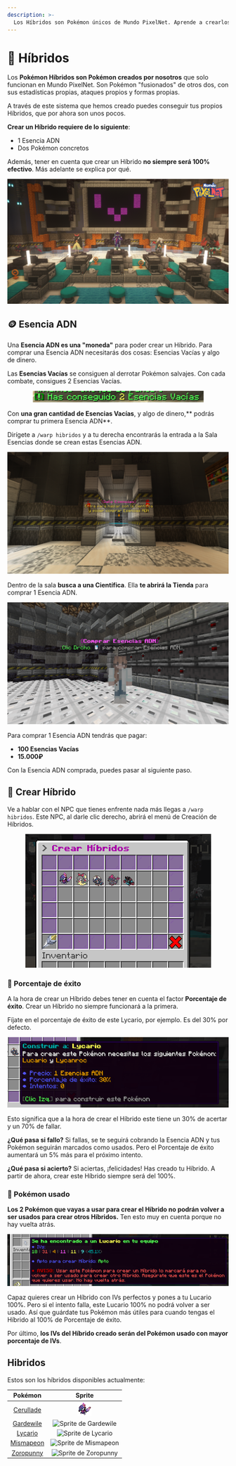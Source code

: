 ```yaml
---
description: >-
  Los Híbridos son Pokémon únicos de Mundo PixelNet. Aprende a crearlos.
---
```


# 🧬 Híbridos

Los **Pokémon Híbridos son Pokémon creados por nosotros** que solo funcionan en Mundo PixelNet. Son Pokémon "fusionados" de otros dos, con sus estadísticas propias, ataques propios y formas propias. 

A través de este sistema que hemos creado puedes conseguir tus propios Híbridos, que por ahora son unos pocos.

**Crear un Híbrido requiere de lo siguiente**:
- 1 Esencia ADN
- Dos Pokémon concretos

Además, tener en cuenta que crear un Híbrido **no siempre será 100% efectivo**. Más adelante se explica por qué.

<div style="text-align: center">
<img src="../images/funciones/hibridos/MPN-hibridosLanzamiento.png">
</div>

## 🪙 Esencia ADN
Una **Esencia ADN es una "moneda"** para poder crear un Híbrido. Para comprar una Esencia ADN necesitarás dos cosas: Esencias Vacías y algo de dinero.

Las **Esencias Vacías** se consiguen al derrotar Pokémon salvajes. Con cada combate, consigues 2 Esencias Vacías.

<div style="text-align: center">
<img src="../images/funciones/hibridos/esencias_vacias.png">
</div>

Con **una gran cantidad de Esencias Vacías**, y algo de dinero,** podrás comprar tu primera Esencia ADN**.

Dirígete a `/warp hibridos` y a tu derecha encontrarás la entrada a la Sala Esencias donde se crean estas Esencias ADN.

<div style="text-align: center">
<img src="../images/funciones/hibridos/sala_esencias1.png">
</div>

Dentro de la sala **busca a una Científica**. Ella **te abrirá la Tienda** para comprar 1 Esencia ADN.

<div style="text-align: center">
<img src="../images/funciones/hibridos/sala_esencias2.png">
</div>

Para comprar 1 Esencia ADN tendrás que pagar:
- **100 Esencias Vacías**
- **15.000₽**

Con la Esencia ADN comprada, puedes pasar al siguiente paso.

## 🧪 Crear Híbrido

Ve a hablar con el NPC que tienes enfrente nada más llegas a `/warp hibridos`. Este NPC, al darle clic derecho, abrirá el menú de Creación de Híbridos.

<div style="text-align: center">
<img src="../images/funciones/hibridos/crear_hibrido2.png">
</div>

### 🧮 Porcentaje de éxito
A la hora de crear un Híbrido debes tener en cuenta el factor **Porcentaje de éxito**. Crear un Híbrido no siempre funcionará a la primera.

Fíjate en el porcentaje de éxito de este Lycario, por ejemplo. Es del 30% por defecto.

<div style="text-align: center">
<img src="../images/funciones/hibridos/crear_hibrido3.png">
</div>

Esto significa que a la hora de crear el Híbrido este tiene un 30% de acertar y un 70% de fallar. 

**¿Qué pasa si fallo?** Si fallas, se te seguirá cobrando la Esencia ADN y tus Pokémon seguirán marcados como usados. Pero el Porcentaje de éxito aumentará un 5% más para el próximo intento.

**¿Qué pasa si acierto?** Si aciertas, ¡felicidades! Has creado tu Híbrido. A partir de ahora, crear este Híbrido siempre será del 100%.

### 🐣 Pokémon usado
**Los 2 Pokémon que vayas a usar para crear el Híbrido no podrán volver a ser usados para crear otros Híbridos.** Ten esto muy en cuenta porque no hay vuelta atrás.

<div style="text-align: center">
<img src="../images/funciones/hibridos/crear_hibrido4.png">
</div>

Capaz quieres crear un Híbrido con IVs perfectos y pones a tu Lucario 100%. Pero si el intento falla, este Lucario 100% no podrá volver a ser usado. Así que guárdate tus Pokémon más útiles para cuando tengas el Híbrido al 100% de Porcentaje de éxito.

Por último, **los IVs del Híbrido creado serán del Pokémon usado con mayor porcentaje de IVs**.

## Hibridos

Estos son los híbridos disponibles actualmente:

|  Pokémon |                                            Sprite                                           |
| :----: | :-----------------------------------------------------------------------------------------: |
| [Cerullade](../pokemon/temporada-1/hibrido-cerullade.md) |        ![Sprite de Cerullade](../images/pokemon/temporada-1/Cerullade-sprite.png)        |
| [Gardewile](../../pokemon/temporada-1/hibrido-gardewile.md) |  ![Sprite de Gardewile](../../images/pokemon/temporada-1/Gardewile-sprite.png)  |
| [Lycario](../../pokemon/temporada-1/hibrido-lycario.md) | ![Sprite de Lycario](../../images/pokemon/temporada-1/Lycario-sprite.png) |
| [Mismapeon](../../pokemon/temporada-1/hibrido-mismapeon.md) | ![Sprite de Mismapeon](../../images/pokemon/temporada-1/Mismapeon-sprite.png) |
| [Zoropunny](../../pokemon/temporada-1/hibrido-zoropunny.md) | ![Sprite de Zoropunny](../../images/pokemon/temporada-1/Zoropunny-sprite.png) |
